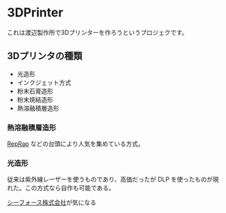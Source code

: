 3DPrinter
=========

これは渡辺製作所で3Dプリンターを作ろうというプロジェクです。

## 3Dプリンタの種類

* 光造形
* インクジェット方式
* 粉末石膏造形
* 粉末焼結造形
* 熱溶融積層造形

### 熱溶融積層造形
[RepRap](http://reprap.org/wiki/RepRap/ja) などの台頭により人気を集めている方式。

### 光造形
従来は紫外線レーザーを使うものであり、高価だったが DLP を使ったものが現れた。この方式なら自作も可能である。

[シーフォース株式会社](http://www.digitalwax.asia)が気になる
